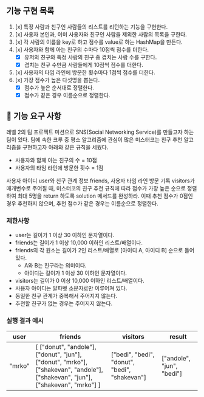 ## 기능 구현 목록
1. [x] 특정 사람과 친구인 사람들의 리스트를 리턴하는 기능을 구현한다.
2. [x] 사용자 본인과, 이미 사용자와 친구인 사람을 제외한 사람의 목록을 구한다.
2. [x] 각 사람의 이름을 key로 하고 점수를 value로 하는 HashMap을 만든다.
3. [x] 사용자와 함께 아는 친구의 수마다 10점씩 점수를 더한다.
   - [x] 유저의 친구와 특정 사람의 친구 중 겹치는 사람 수를 구한다.
   - [x] 겹치는 친구 수만큼 사람들에게 10점씩 점수를 더한다.
4. [x] 사용자의 타임 라인에 방문한 횟수마다 1점씩 점수를 더한다.
5. [x] 가장 점수가 높은 다섯명을 뽑는다.
   - [x] 점수가 높은 순서대로 정렬한다.
   - [x] 점수가 같은 경우 이름순으로 정렬한다.
## 🚀 기능 요구 사항

레벨 2의 팀 프로젝트 미션으로 SNS(Social Networking Service)를 만들고자 하는 팀이 있다. 팀에 속한 크루 중 평소 알고리즘에 관심이 많은 미스터코는 친구 추천 알고리즘을 구현하고자 아래와 같은 규칙을 세웠다.

- 사용자와 함께 아는 친구의 수 = 10점 
- 사용자의 타임 라인에 방문한 횟수 = 1점

사용자 아이디 user와 친구 관계 정보 friends, 사용자 타임 라인 방문 기록 visitors가 매개변수로 주어질 때, 미스터코의 친구 추천 규칙에 따라 점수가 가장 높은 순으로 정렬하여 최대 5명을 return 하도록 solution 메서드를 완성하라. 이때 추천 점수가 0점인 경우 추천하지 않으며, 추천 점수가 같은 경우는 이름순으로 정렬한다.

### 제한사항

- user는 길이가 1 이상 30 이하인 문자열이다.
- friends는 길이가 1 이상 10,000 이하인 리스트/배열이다.
- friends의 각 원소는 길이가 2인 리스트/배열로 [아이디 A, 아이디 B] 순으로 들어있다.
  - A와 B는 친구라는 의미이다.
  - 아이디는 길이가 1 이상 30 이하인 문자열이다.
- visitors는 길이가 0 이상 10,000 이하인 리스트/배열이다.
- 사용자 아이디는 알파벳 소문자로만 이루어져 있다.
- 동일한 친구 관계가 중복해서 주어지지 않는다.
- 추천할 친구가 없는 경우는 주어지지 않는다.

### 실행 결과 예시

| user | friends | visitors | result |
| --- | --- | --- | --- |
| "mrko" | [ ["donut", "andole"], ["donut", "jun"], ["donut", "mrko"], ["shakevan", "andole"], ["shakevan", "jun"], ["shakevan", "mrko"] ] | ["bedi", "bedi", "donut", "bedi", "shakevan"] | ["andole", "jun", "bedi"] |

